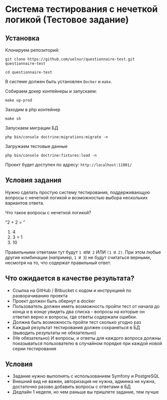 # Система тестирования с нечеткой логикой (Тестовое задание)

## Установка

Клонируем репозиторий:

```shell
git clone https://github.com/uelnur/questionnaire-test.git questionnaire-test

cd questionnaire-test
```

В системе должен быть установлен `Docker` и `make`.

Собираем докер контейнеры и запускаем:

```shell
make up-prod
```

Заходим в php контейнер

```shell
make sh
```

Запускаем миграции БД

```shell
php bin/console doctrine:migrations:migrate -n
```

Загружаем тестовые данные

```shell
php bin/console doctrine:fixtures:load -n
```

Проект будет доступен по адресу: `http://localhost:11001/`

## Условия задания

Нужно сделать простую систему тестирования, поддерживающую вопросы с нечеткой логикой и возможностью выбора нескольких вариантов ответа. 

Что такое вопросы с нечеткой логикой?

“2 + 2 = ”

1. 4
2. 3 + 1
3. 10

Правильными ответами тут будут `1 ИЛИ 2` ИЛИ `(1 И 2)`. При этом любые другие комбинации (например, `1 И 3`) не будут считаться верными, несмотря на то, что содержат правильный ответ.

## Что ожидается в качестве результата?

- Cсылка на GitHub / Bitbucket с кодом и инструкцией по разворачиванию проекта
- Проект должен быть обернут в docker
- Пользователь должен иметь возможность пройти тест от начала до конца и в конце увидеть два списка - вопросы на которые он ответил верно и вопросы, где ответы содержали ошибки.
- Должна быть возможность пройти тест сколько угодно раз
- Каждый результат тестирования должен сохраняться в БД (выводить результаты не обязательно)
- (Не обязательно) И вопросы, и ответы для каждого вопроса должны показываться пользователю в случайном порядке при каждой новой серии тестирования

## Условия

- Задание нужно выполнять с использованием Symfony и PostgreSQL
- Внешний вид не важен, авторизация не нужна, админка не нужна, достаточно разово добавить вопросы с ответами в БД
- Дедлайн 1 неделя, но чем раньше вы пришлете задание, тем лучше

